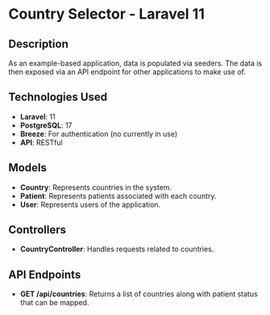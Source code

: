 # Country Selector - Laravel 11

## Description
As an example-based application, data is populated via seeders. The data is then exposed via an API endpoint for other applications to make use of.

## Technologies Used
- **Laravel**: 11
- **PostgreSQL**: 17
- **Breeze**: For authentication (no currently in use)
- **API**: RESTful

## Models
- **Country**: Represents countries in the system.
- **Patient**: Represents patients associated with each country.
- **User**: Represents users of the application.

## Controllers
- **CountryController**: Handles requests related to countries.

## API Endpoints
- **GET /api/countries**: Returns a list of countries along with patient status that can be mapped.